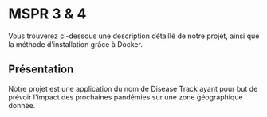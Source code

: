 # MSPR 3 & 4

Vous trouverez ci-dessous une description détaillé de notre projet, ainsi que la méthode d'installation grâce à Docker.

## Présentation

Notre projet est une application du nom de Disease Track ayant pour but de prévoir l'impact des prochaines pandémies sur une zone géographique donnée.

